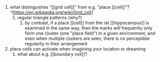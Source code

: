 1. what distinguishes "[[grid cell]]" from e.g. "place [[cell]]"?^[https://en.wikipedia.org/wiki/Grid_cell]
	1. regular triangle patterns (why?)
		1. by contrast, if a place [[cell]] from the rat [[hippocampus]] is examined in the same way, then the marks will frequently only form one cluster (one "place field") in a given environment, and even when multiple clusters are seen, there is no perceptible regularity in their arrangement
2. place cells can activate when imagining your location or dreaming
	1. what about e.g. [[boundary cell]]?